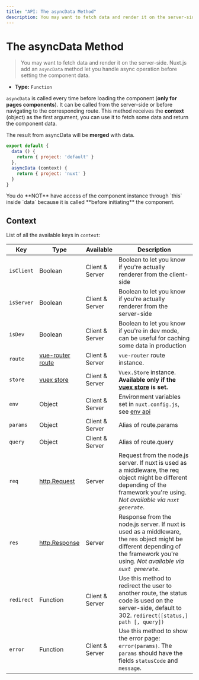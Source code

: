 ```yaml
---
title: "API: The asyncData Method"
description: You may want to fetch data and render it on the server-side. Nuxt.js add an `asyncData` method let you handle async operation before setting the component data.
---
```


# The asyncData Method

> You may want to fetch data and render it on the server-side.
Nuxt.js add an `asyncData` method let you handle async operation before setting the component data.

- **Type:** `Function`

`asyncData` is called every time before loading the component (**only for pages components**). It can be called from the server-side or before navigating to the corresponding route. This method receives the **context** (object) as the first argument, you can use it to fetch some data and return the component data.

The result from asyncData will be **merged** with data.

```js
export default {
  data () {
    return { project: 'default' }
  },
  asyncData (context) {
    return { project: 'nuxt' }
  }
}
```

<div class="Alert Alert--orange">You do **NOT** have access of the component instance through `this` inside `data` because it is called **before initiating** the component.</div>

## Context

List of all the available keys in `context`:

| Key | Type | Available | Description |
|-----|------|--------------|-------------|
| `isClient` | Boolean | Client & Server | Boolean to let you know if you're actually renderer from the client-side |
| `isServer` | Boolean | Client & Server | Boolean to let you know if you're actually renderer from the server-side |
| `isDev` | Boolean | Client & Server | Boolean to let you know if you're in dev mode, can be useful for caching some data in production |
| `route` | [vue-router route](https://router.vuejs.org/en/api/route-object.html) | Client & Server | `vue-router` route instance. |
| `store` | [vuex store](http://vuex.vuejs.org/en/api.html#vuexstore-instance-properties) | Client & Server | `Vuex.Store` instance. **Available only if the [vuex store](/guide/vuex-store) is set.** |
| `env` | Object | Client & Server | Environment variables set in `nuxt.config.js`, see [env api](/api/configuration-env)  |
| `params` | Object | Client & Server | Alias of route.params |
| `query` | Object | Client & Server | Alias of route.query |
| `req` | [http.Request](https://nodejs.org/api/http.html#http_class_http_incomingmessage) | Server | Request from the node.js server. If nuxt is used as a middleware, the req object might be different depending of the framework you're using. *Not available via `nuxt generate`*. |
| `res` | [http.Response](https://nodejs.org/api/http.html#http_class_http_serverresponse) | Server | Response from the node.js server. If nuxt is used as a middleware, the res object might be different depending of the framework you're using. *Not available via `nuxt generate`*. |
| `redirect` | Function | Client & Server | Use this method to redirect the user to another route, the status code is used on the server-side, default to 302. `redirect([status,] path [, query])` |
| `error` | Function | Client & Server | Use this method to show the error page: `error(params)`. The `params` should have the fields `statusCode` and `message`. |

